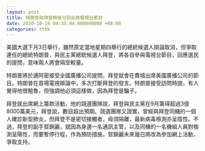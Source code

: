 ```yaml
---
layout: post
title: 特朗普與拜登稍後分別出席電視台節目　
date: 2020-10-16 04:35:04.000000000 +08:00
categories: rthk
---
```


美國大選下月3日舉行，雖然原定當地星期四舉行的總統候選人辯論取消，但爭取連任的總統特朗普，與民主黨總統候選人拜登，將各自參與電視台節目，回應選民的提問，意味兩人將會隔空較量。

特朗普將於邁阿密接受全國廣播公司提問，拜登就會在費城出席美國廣播公司的節目。特朗普在首場電視辯論中，多次打斷拜登的發言。特朗普接受訪問時說，有人覺得他很粗魯，但強調他必須這樣做，因為拜登是騙子。

拜登就出席網上籌款活動，他的競選團隊說，拜登與民主黨在9月籌得超過3億8000萬美元，拜登說，數目超出預期。競選團隊又證實，曾經與拜登同機的一個人確診新型肺炎，但拜登不是密切接觸者，毋須隔離，最新病毒檢測亦呈陰性。不過，拜登的副手賀錦麗，就因為身邊一名通訊主管，以及同機的一名機組人員對檢測呈陽性，而要暫停行程，作為預防措施，賀錦麗未來幾日將改為參加網上活動，爭取支持。
